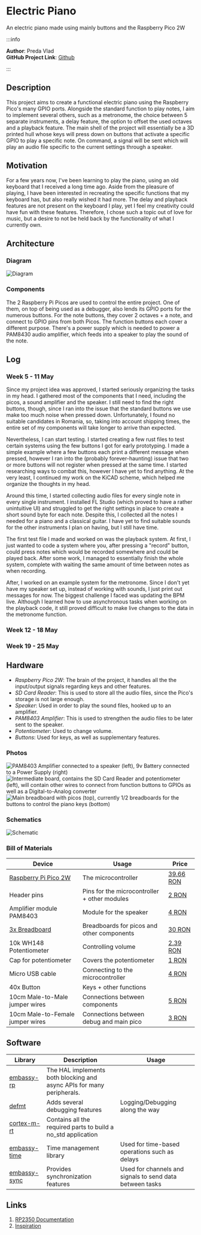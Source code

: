 # Electric Piano
An electric piano made using mainly buttons and the Raspberry Pico 2W

:::info 

**Author**: Preda Vlad \
**GitHub Project Link**: [Github](https://github.com/UPB-PMRust-Students/project-Mrpokemon04)

:::

## Description

This project aims to create a functional electric piano using the Raspberry Pico's many GPIO ports. Alongside the standard function to play notes, I aim to implement several others, such as a metronome, the choice between 5 separate instruments, a delay feature, the option to offset the used octaves and a playback feature. The main shell of the project will essentially be a 3D printed hull whose keys will press down on buttons that activate a specific GPIO to play a specific note. On command, a signal will be sent which will play an audio file specific to the current settings through a speaker.

## Motivation

For a few years now, I've been learning to play the piano, using an old keyboard that I received a long time ago. Aside from the pleasure of playing, I have been interested in recreating the specific functions that my keyboard has, but also really wished it had more. The delay and playback features are not present on the keyboard I play, yet I feel my creativity could have fun with these features. Therefore, I chose such a topic out of love for music, but a desire to not be held back by the functionality of what I currently own.

## Architecture 

### Diagram

 ![Diagram](diagram.webp)

### Components

 The 2 Raspberry Pi Picos are used to control the entire project. One of them, on top of being used as a debugger, also lends its GPIO ports for the numerous buttons.
 For the note buttons, they cover 2 octaves + a note, and connect to GPIO pins from both Picos. The function buttons each cover a different purpose. There's a power supply which is needed to power a PAM8430 audio amplifier, which feeds into a speaker to play the sound of the note.

## Log

### Week 5 - 11 May

Since my project idea was approved, I started seriously organizing the tasks in my head. I gathered most of the components that I need, including the picos, a sound amplifier and the speaker. I still need to find the right buttons, though, since I ran into the issue that the standard buttons we use make too much noise when pressed down. Unfortunately, I found no suitable candidates in Romania, so, taking into account shipping times, the entire set of my components will take longer to arrive than expected.

Nevertheless, I can start testing. I started creating a few rust files to test certain systems using the few buttons I got for early prototyping. I made a simple example where a few buttons each print a different message when pressed, however I ran into the (probably forever-haunting) issue that two or more buttons will not register when pressed at the same time. I started researching ways to combat this, however I have yet to find anything. At the very least, I continued my work on the KiCAD scheme, which helped me organize the thoughts in my head.

Around this time, I started collecting audio files for every single note in every single instrument. I installed FL Studio (which proved to have a rather unintuitive UI) and struggled to get the right settings in place to create a short sound byte for each note. Despite this, I collected all the notes I needed for a piano and a classical guitar. I have yet to find suitable sounds for the other instruments I plan on having, but I still have time.

The first test file I made and worked on was the playback system. At first, I just wanted to code a system where you, after pressing a "record" button, could press notes which would be recorded somewhere and could be played back. After some work, I managed to essentially finish the whole system, complete with waiting the same amount of time between notes as when recording.

After, I worked on an example system for the metronome. Since I don't yet have my speaker set up, instead of working with sounds, I just print out messages for now. The biggest challenge I faced was updating the BPM live. Although I learned how to use asynchronous tasks when working on the playback code, it still proved difficult to make live changes to the data in the metronome function.

### Week 12 - 18 May

### Week 19 - 25 May

## Hardware

- *Raspberry Pico 2W*: The brain of the project, it handles all the the input/output signals regarding keys and other features.
- *SD Card Reader*: This is used to store all the audio files, since the Pico's storage is not large enough.
- *Speaker*: Used in order to play the sound files, hooked up to an amplifier.
- *PAM8403 Amplifier*: This is used to strengthen the audio files to be later sent to the speaker.
- *Potentiometer*: Used to change volume.
- *Buttons*: Used for keys, as well as supplementary features.

### Photos

 ![PAM8403 Amplifier connected to a speaker (left), 9v Battery connected to a Power Supply (right)](hardware1.webp)
 ![Intermediate board, contains the SD Card Reader and potentiometer (left), will contain other wires to connect from function buttons to GPIOs as well as a Digital-to-Analog converter](hardware2.webp)
 ![Main breadboard with picos (top), currently 1/2 breadboards for the buttons to control the piano keys (bottom)](hardware3.webp)

### Schematics

 ![Schematic](schematic.webp)

### Bill of Materials


| Device | Usage | Price |
|--------|--------|-------|
| [Raspberry Pi Pico 2W](https://www.raspberrypi.com/documentation/microcontrollers/raspberry-pi-pico.html) | The microcontroller | [39.66 RON](https://www.optimusdigital.ro/ro/placi-raspberry-pi/13327-raspberry-pi-pico-2-w.html) |
| Header pins | Pins for the microcontroller + other modules | [2 RON](https://www.optimusdigital.ro/ro/componente-electronice-headere-de-pini/85-header-de-pini.html) |
| Amplifier module PAM8403 | Module for the speaker | [4 RON](https://www.optimusdigital.ro/ro/audio-amplificatoare-audio/165-amplificator-in-miniatura.html) |
| [3x Breadboard](http://www.pgccphy.net/1020/datasheets/ELEGOO%20830%20430%20tie-points%20Breadboard.pdf) | Breadboards for picos and other components | [30 RON](https://www.optimusdigital.ro/ro/prototipare-breadboard-uri/8-breadboard-830-points.html) |
| 10k WH148 Potentiometer | Controlling volume | [2.39 RON](https://www.optimusdigital.ro/ro/componente-electronice-potentiometre/12360-rezistor-variabil-10k-wh148-poteniometru-fara-aiba-i-piulia.html) |
| Cap for potentiometer | Covers the potentiometer | [1 RON](https://www.optimusdigital.ro/ro/altele/267-capac-colorat-pentru-potentiometru-.html) |
| Micro USB cable | Connecting to the microcontroller | [4 RON](https://www.optimusdigital.ro/ro/cabluri-cabluri-usb/11939-cablu-negru-micro-usb-1-m.html) |
| 40x Button | Keys + other functions | |
| 10cm Male-to-Male jumper wires | Connections between components | [5 RON](https://www.optimusdigital.ro/ro/fire-fire-mufate/884-set-fire-tata-tata-40p-10-cm.html) |
| 10cm Male-to-Female jumper wires | Connections between debug and main pico | [3 RON](https://www.optimusdigital.ro/ro/fire-fire-mufate/650-fire-colorate-mama-tata-10p.html) |

## Software

| Library | Description | Usage |
|---------|-------------|-------|
| [embassy-rp](https://docs.embassy.dev/embassy-rp/git/rp2040/index.html) | The HAL implements both blocking and async APIs for many peripherals. | 
| [defmt](https://docs.rs/defmt/latest/defmt/) | Adds several debugging features | Logging/Debugging along the way
| [cortex-m-rt](https://docs.rs/cortex-m-rt/latest/cortex_m_rt/) | Contains all the required parts to build a no_std application | 
| [embassy-time](https://embassy.dev/book/dev/time_keeping.html) | Time management library  | Used for time-based operations such as delays |
| [embassy-sync](https://docs.embassy.dev/embassy-sync/git/default/index.html) | Provides synchronization features | Used for channels and signals to send data between tasks |

## Links

<!-- Add a few links that inspired you and that you think you will use for your project -->

1. [RP2350 Documentation](https://datasheets.raspberrypi.com/rp2350/rp2350-datasheet.pdf)
2. [Inspiration](https://www.instructables.com/Electric-Piano/)